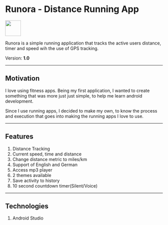 # Runora - Distance Running App
<img src= "https://github.com/SamoraMabuya/Runapp/blob/master/Screenshots/Screenshot_1581797724.png" width= "50">

Runora is a simple running application that tracks the active users distance, timer and speed wih the use of GPS tracking.

Version: **1.0**

---

## Motivation
I love using fitness apps. Being my first application, I wanted to create something that was more just just simple, to help me learn android development.

Since I use running apps, I decided to make my own, to know the process and execution that goes into making the running apps I love to use.

---
## Features
1. Distance Tracking
2. Current speed, time and distance
3. Change distance metric to miles/km
4. Support of English and German
5. Access mp3 player
6. 2 themes available
7. Save activity to history
8. 10 second countdown timer(Silent/Voice)


---
## Technologies
1. Android Studio

